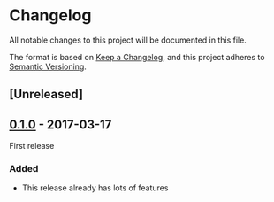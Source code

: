 # Changelog
All notable changes to this project will be documented in this file.

The format is based on [Keep a Changelog](https://keepachangelog.com/en/1.0.0/),
and this project adheres to [Semantic Versioning](https://semver.org/spec/v2.0.0.html).

## [Unreleased]

## [0.1.0] - 2017-03-17
First release

### Added
- This release already has lots of features

[0.1.0]: https://github.com/user/MyCoolNewApp.git/releases/tag/v0.1.0
